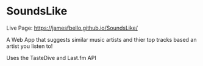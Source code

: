 # SoundsLike

Live Page: https://jamesfbello.github.io/SoundsLike/

A Web App that suggests similar music artists and thier top tracks based an artist you listen to!

Uses the TasteDive and Last.fm API
